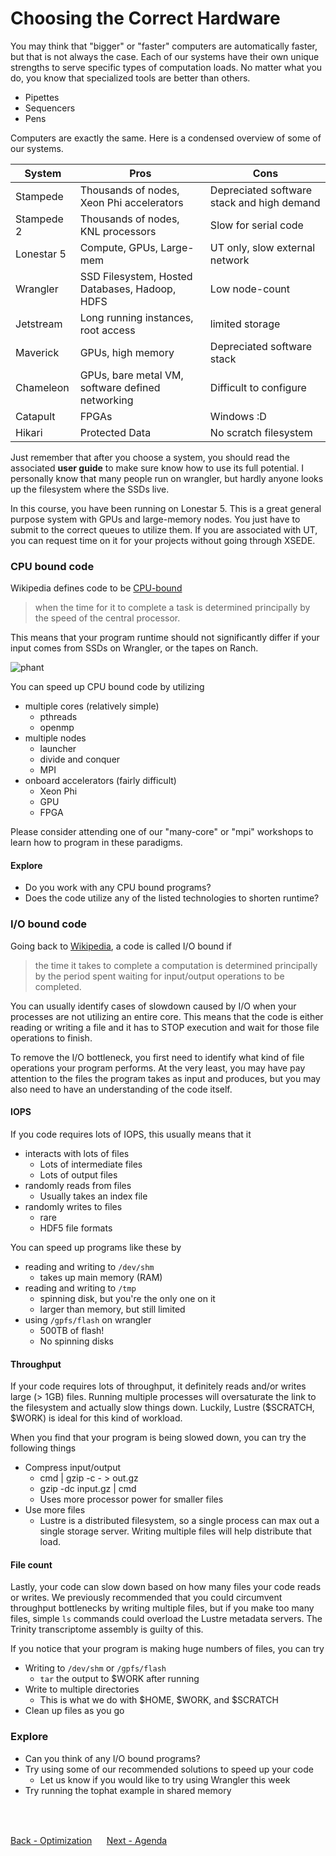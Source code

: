 # Choosing the Correct Hardware

You may think that "bigger" or "faster" computers are automatically faster, but that is not always the case.
Each of our systems have their own unique strengths to serve specific types of computation loads.
No matter what you do, you know that specialized tools are better than others.

- Pipettes
- Sequencers
- Pens

Computers are exactly the same. Here is a condensed overview of some of our systems.

| System | Pros | Cons |
|--|--|--|
| Stampede | Thousands of nodes, Xeon Phi accelerators | Depreciated software stack and high demand |
| Stampede 2 | Thousands of nodes, KNL processors | Slow for serial code |
| Lonestar 5 | Compute, GPUs, Large-mem | UT only, slow external network |
| Wrangler | SSD Filesystem, Hosted Databases, Hadoop, HDFS | Low node-count |
| Jetstream | Long running instances, root access | limited storage |
| Maverick | GPUs, high memory | Depreciated software stack |
| Chameleon | GPUs, bare metal VM, software defined networking | Difficult to configure | 
| Catapult | FPGAs | Windows :D |
| Hikari | Protected Data | No scratch filesystem |

Just remember that after you choose a system, you should read the associated **user guide** to make sure know how to use its full potential.
I personally know that many people run on wrangler, but hardly anyone looks up the filesystem where the SSDs live.

In this course, you have been running on Lonestar 5.
This is a great general purpose system with GPUs and large-memory nodes.
You just have to submit to the correct queues to utilize them.
If you are associated with UT, you can request time on it for your projects without going through XSEDE.

### CPU bound code

Wikipedia defines code to be [CPU-bound](https://en.wikipedia.org/wiki/CPU-bound)

> when the time for it to complete a task is determined principally by the speed of the central processor.

This means that your program runtime should not significantly differ if your input comes from SSDs on Wrangler, or the tapes on Ranch.

![phant](http://www.smbc-comics.com/comics/20141022.png)

You can speed up CPU bound code by utilizing

- multiple cores (relatively simple)
  - pthreads
  - openmp
- multiple nodes
  - launcher
  - divide and conquer
  - MPI
- onboard accelerators (fairly difficult)
  - Xeon Phi
  - GPU
  - FPGA
  
Please consider attending one of our "many-core" or "mpi" workshops to learn how to program in these paradigms.

#### Explore

- Do you work with any CPU bound programs?
- Does the code utilize any of the listed technologies to shorten runtime?

### I/O bound code

Going back to [Wikipedia](https://en.wikipedia.org/wiki/I/O_bound), a code is called I/O bound if

> the time it takes to complete a computation is determined principally by the period spent waiting for input/output operations to be completed.

You can usually identify cases of slowdown caused by I/O when your processes are not utilizing an entire core.
This means that the code is either reading or writing a file and it has to STOP execution and wait for those file operations to finish.

To remove the I/O bottleneck, you first need to identify what kind of file operations your program performs.
At the very least, you may have pay attention to the files the program takes as input and produces, but you may also need to have an understanding of the code itself.

#### IOPS

If you code requires lots of IOPS, this usually means that it

- interacts with lots of files
  - Lots of intermediate files
  - Lots of output files
- randomly reads from files
  - Usually takes an index file
- randomly writes to files
  - rare
  - HDF5 file formats
  
You can speed up programs like these by

- reading and writing to `/dev/shm`
  - takes up main memory (RAM)
- reading and writing to `/tmp`
  - spinning disk, but you're the only one on it
  - larger than memory, but still limited
- using `/gpfs/flash` on wrangler
  - 500TB of flash!
  - No spinning disks

#### Throughput

If your code requires lots of throughput, it definitely reads and/or writes large (> 1GB) files.
Running multiple processes will oversaturate the link to the filesystem and actually slow things down.
Luckily, Lustre ($SCRATCH, $WORK) is ideal for this kind of workload.

When you find that your program is being slowed down, you can try the following things

- Compress input/output
  - cmd | gzip -c - > out.gz
  - gzip -dc input.gz | cmd
  - Uses more processor power for smaller files
- Use more files
  - Lustre is a distributed filesystem, so a single process can max out a single storage server. Writing multiple files will help distribute that load.

#### File count

Lastly, your code can slow down based on how many files your code reads or writes.
We previously recommended that you could circumvent throughput bottlenecks by writing multiple files, but if you make too many files, simple `ls` commands could overload the Lustre metadata servers.
The Trinity transcriptome assembly is guilty of this.

If you notice that your program is making huge numbers of files, you can try

- Writing to `/dev/shm` or `/gpfs/flash`
  - `tar` the output to $WORK after running
- Write to multiple directories
  - This is what we do with $HOME, $WORK, and $SCRATCH
- Clean up files as you go

### Explore

- Can you think of any I/O bound programs?
- Try using some of our recommended solutions to speed up your code
  - Let us know if you would like to try using Wrangler this week
- Try running the tophat example in shared memory
<br>
<br>

[Back - Optimization](optimization_parallelization_05.md)
&nbsp;&nbsp;&#151;&nbsp;&nbsp;
[Next - Agenda](../index.md)